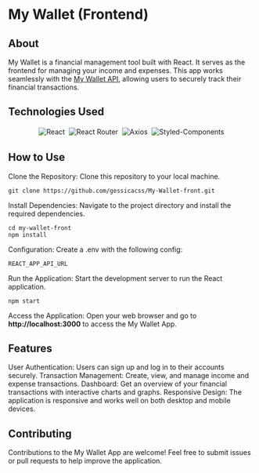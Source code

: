 # My Wallet (Frontend)

## About
My Wallet is a financial management tool built with React. It serves as the frontend for managing your income and expenses. This app works seamlessly with the [My Wallet API](https://github.com/gessicacss/My-Wallet-back), allowing users to securely track their financial transactions.

## Technologies Used

<p align='center'>
<img style='margin: 2px;' src='https://img.shields.io/badge/react-%2320232a.svg?style=for-the-badge&logo=react&logoColor=%2361DAFB' alt='React'/>
<img style='margin: 2px;' src='https://img.shields.io/badge/React_Router-CA4245?style=for-the-badge&logo=react-router&logoColor=white' alt='React Router'/>
<img style='margin: 2px;' src='https://img.shields.io/badge/axios-800080?style=for-the-badge&logo=axios&logoColor=white' alt='Axios'/>
<img style='margin: 2px;' src='https://img.shields.io/badge/styled--components-DB7093?style=for-the-badge&logo=styled-components&logoColor=white' alt='Styled-Components'/>
</p>

## How to Use

Clone the Repository: Clone this repository to your local machine.
```
git clone https://github.com/gessicacss/My-Wallet-front.git
```
Install Dependencies: Navigate to the project directory and install the required dependencies.

```
cd my-wallet-front
npm install
```

Configuration: Create a .env with the following config:
```
REACT_APP_API_URL
```

Run the Application: Start the development server to run the React application.

```
npm start
```

Access the Application: Open your web browser and go to <b>http://localhost:3000</b> to access the My Wallet App.

## Features

User Authentication: Users can sign up and log in to their accounts securely.
Transaction Management: Create, view, and manage income and expense transactions.
Dashboard: Get an overview of your financial transactions with interactive charts and graphs.
Responsive Design: The application is responsive and works well on both desktop and mobile devices.

## Contributing
Contributions to the My Wallet App are welcome! Feel free to submit issues or pull requests to help improve the application.
